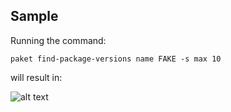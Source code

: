 ## Sample

Running the command:
	
	paket find-package-versions name FAKE -s max 10

will result in:

![alt text](img/paket-find-package-versions.png "paket find-package-versions command")